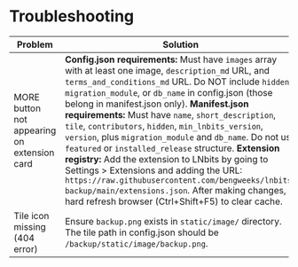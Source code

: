 # Troubleshooting

| Problem | Solution |
|---------|----------|
| MORE button not appearing on extension card | **Config.json requirements:** Must have `images` array with at least one image, `description_md` URL, and `terms_and_conditions_md` URL. Do NOT include `hidden`, `migration_module`, or `db_name` in config.json (those belong in manifest.json only). **Manifest.json requirements:** Must have `name`, `short_description`, `tile`, `contributors`, `hidden`, `min_lnbits_version`, `version`, plus `migration_module` and `db_name`. Do not use `featured` or `installed_release` structure. **Extension registry:** Add the extension to LNbits by going to Settings > Extensions and adding the URL: `https://raw.githubusercontent.com/bengweeks/lnbits-backup/main/extensions.json`. After making changes, hard refresh browser (Ctrl+Shift+F5) to clear cache. |
| Tile icon missing (404 error) | Ensure `backup.png` exists in `static/image/` directory. The tile path in config.json should be `/backup/static/image/backup.png`. |
